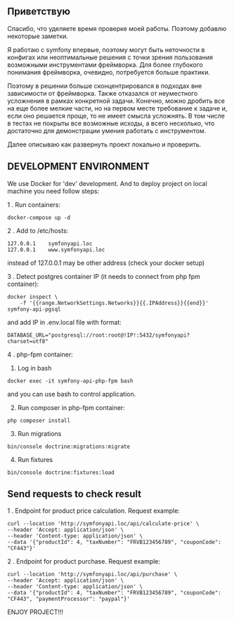 Приветствую
-----------------------
Спасибо, что уделяете время проверке моей работы. Поэтому добавлю некоторые заметки.

Я работаю с symfony впервые, поэтому могут быть неточности в конфигах или
неоптимальные решения с точки зрения пользования возможными инструментами фреймворка.
Для более глубокого понимания фреймворка, очевидно, потребуется больше практики.

Поэтому в решении больше сконцентрировался в подходах вне зависимости от фреймворка.
Также отказался от неуместного усложнения в рамках конкретной задачи.
Конечно, можно дробить все на еще более мелкие части, но на первом месте
требование к задаче и, если оно решается проще, то не имеет смысла усложнять.
В том числе в тестах не покрыты все возможные исходы, а всего несколько,
что достаточно для демонстрации умения работать с инструментом.

Далее описываю как развернуть проект локально и проверить.

DEVELOPMENT ENVIRONMENT
-----------------------
We use Docker for 'dev' development. And to deploy project on local machine you need follow steps:

1 . Run containers:
```
docker-compose up -d
```

2 . Add to /etc/hosts:
```
127.0.0.1    symfonyapi.loc
127.0.0.1    www.symfonyapi.loc
```
instead of 127.0.0.1 may be other address (check your docker setup)

3 . Detect postgres container IP (it needs to connect from php fpm container):
```
docker inspect \
    -f '{{range.NetworkSettings.Networks}}{{.IPAddress}}{{end}}' symfony-api-pgsql
```
and add IP in .env.local file with format:
```
DATABASE_URL="postgresql://root:root@!IP!:5432/symfonyapi?charset=utf8"
```

4 . php-fpm container:

1. Log in bash
```
docker exec -it symfony-api-php-fpm bash
```
and you can use bash to control application.

2. Run composer in php-fpm container:
```
php composer install
```
3. Run migrations
```
bin/console doctrine:migrations:migrate
```
4. Run fixtures
```
bin/console doctrine:fixtures:load
```

Send requests to check result
-----------------------
1 . Endpoint for product price calculation. Request example:
```
curl --location 'http://symfonyapi.loc/api/calculate-price' \
--header 'Accept: application/json' \
--header 'Content-type: application/json' \
--data '{"productId": 4, "taxNumber": "FRVB123456789", "couponCode": "CF443"}'
```

2 . Endpoint for product purchase. Request example:
```
curl --location 'http://symfonyapi.loc/api/purchase' \
--header 'Accept: application/json' \
--header 'Content-type: application/json' \
--data '{"productId": 4, "taxNumber": "FRVB123456789", "couponCode": "CF443", "paymentProcessor": "paypal"}'
```

ENJOY PROJECT!!!

